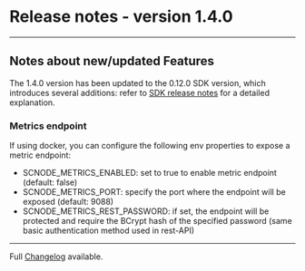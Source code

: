 # Release notes - version 1.4.0
---

## Notes about new/updated Features
The 1.4.0 version has been updated to the 0.12.0 SDK version, which introduces several additions: refer to [SDK release notes](https://github.com/HorizenOfficial/Sidechains-SDK/blob/0.12.0-RC1/doc/release/0.12.0.md) for a detailed explanation.


### Metrics endpoint
If using docker, you can configure the following env properties to expose a metric endpoint:
- SCNODE_METRICS_ENABLED: set to true to enable metric endpoint (default: false)
- SCNODE_METRICS_PORT: specify the port where the endpoint will be exposed (default: 9088)
- SCNODE_METRICS_REST_PASSWORD: if set, the endpoint will be protected and require the BCrypt hash of the specified password (same basic authentication method used in rest-API)

---
Full [Changelog](/CHANGELOG.md) available.
